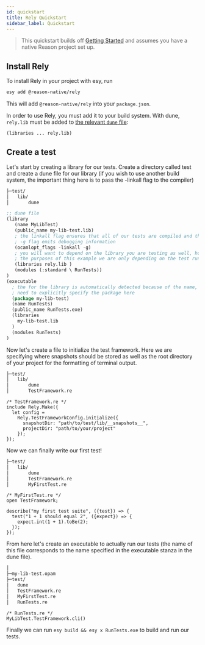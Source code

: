 ```yaml
---
id: quickstart
title: Rely Quickstart
sidebar_label: Quickstart
---
```


> This quickstart builds off [Getting Started](../getting-started) and assumes you have a native Reason project set up.

## Install Rely

To install Rely in your project with esy, run

```bash
esy add @reason-native/rely
```

This will add `@reason-native/rely` into your `package.json`.

In order to use Rely, you must add it to your build system. With dune, `rely.lib` must be added to [the relevant `dune` file](https://jbuilder.readthedocs.io/en/latest/dune-files.html#library-dependencies):

```lisp
(libraries ... rely.lib)
```

## Create a test

Let's start by creating a library for our tests. Create a directory called test and create a dune file for our library (if you wish to use another build system, the important thing here is to pass the -linkall flag to the compiler)

```bash
├─test/
│   lib/
│       dune
```

```lisp
;; dune file
(library
   (name MyLibTest)
   (public_name my-lib-test.lib)
   ; the linkall flag ensures that all of our tests are compiled and the
   ; -g flag emits debugging information
   (ocamlopt_flags -linkall -g)
   ; you will want to depend on the library you are testing as well, however for
   ; the purposes of this example we are only depending on the test runner itself
   (libraries rely.lib )
   (modules (:standard \ RunTests))
)
(executable
  ; the for the library is automatically detected because of the name, but we
  ; need to explicitly specify the package here
  (package my-lib-test)
  (name RunTests)
  (public_name RunTests.exe)
  (libraries
    my-lib-test.lib
  )
  (modules RunTests)
)
```

Now let's create a file to initialize the test framework. Here we are specifying where snapshots should be stored as well as the root directory of your project for the formatting of terminal output.

```bash
├─test/
│   lib/
│       dune
│       TestFramework.re
```

```reason
/* TestFramework.re */
include Rely.Make({
  let config =
    Rely.TestFrameworkConfig.initialize({
      snapshotDir: "path/to/test/lib/__snapshots__",
      projectDir: "path/to/your/project"
    });
});
```

Now we can finally write our first test!

```bash
├─test/
│   lib/
│       dune
│       TestFramework.re
│       MyFirstTest.re
```

```reason
/* MyFirstTest.re */
open TestFramework;

describe("my first test suite", ({test}) => {
  test("1 + 1 should equal 2", ({expect}) => {
    expect.int(1 + 1).toBe(2);
  });
});
```

From here let's create an executable to actually run our tests (the name of this file corresponds to the name specified in the executable stanza in the dune file).

```bash
│
├─my-lib-test.opam
├─test/
│   dune
│   TestFramework.re
│   MyFirstTest.re
│   RunTests.re
```

```reason
/* RunTests.re */
MyLibTest.TestFramework.cli()
```

Finally we can run `esy build && esy x RunTests.exe` to build and run our tests.
